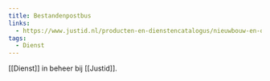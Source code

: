 ```yaml
---
title: Bestandenpostbus
links:
  - https://www.justid.nl/producten-en-dienstencatalogus/nieuwbouw-en-onderhoud-systemen/archivering/bestandenpostbus
tags:
  - Dienst
---
```

[[Dienst]] in beheer bij [[Justid]].

<!-- toegepast door: div. onderdelen JenV -->
